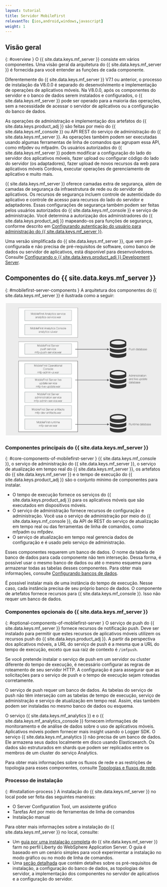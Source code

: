 ```yaml
---
layout: tutorial
title: Servidor MobileFirst
relevantTo: [ios,android,windows,javascript]
weight: 1
---
```

<!-- NLS_CHARSET=UTF-8 -->
## Visão geral
{: #overview }
O {{ site.data.keys.mf_server }}
consiste em vários componentes. Uma visão geral da arquitetura do {{ site.data.keys.mf_server }} é fornecida para você entender as funções de cada componente.

Diferentemente do {{ site.data.keys.mf_server }} V7.1 ou anterior, o processo de instalação da V8.0.0 é separado do desenvolvimento e implementação de operações de aplicativos móveis. Na V8.0.0, após os componentes do servidor e o banco de dados serem instalados e configurados, o {{ site.data.keys.mf_server }} pode ser operado para a maioria das operações, sem a necessidade de acessar o servidor de aplicativos ou a configuração do banco de dados.

As operações de administração e implementação dos artefatos do {{ site.data.keys.product_adj }} são feitas por meio do
{{ site.data.keys.mf_console }} ou API REST do serviço de administração do {{ site.data.keys.mf_server }}. As operações também podem ser executadas usando algumas ferramentas de linha de comandos que agrupam essa API, como mfpdev ou mfpadm. Os usuários autorizados do {{ site.data.keys.mf_server }} podem modificar a configuração do lado do servidor dos aplicativos móveis, fazer upload ou configurar código do lado do servidor (os adaptadores), fazer upload de novos recursos da web para aplicativos móveis Cordova, executar operações de gerenciamento de aplicativo e muito mais.

{{ site.data.keys.mf_server }} oferece camadas extra de segurança, além de camadas de segurança da infraestrutura de rede ou do servidor de aplicativos. Os recursos de segurança incluem controle de autenticidade do aplicativo e controle de acesso para recursos do lado do servidor e adaptadores. Essas configurações de segurança também podem ser feitas pelos usuários autorizados do {{ site.data.keys.mf_console }} e serviço de administração. Você determina a autorização dos administradores do {{ site.data.keys.product_adj }} mapeando-os para funções de segurança, conforme descrito em [Configurando autenticação do usuário para administração do {{ site.data.keys.mf_server }}](../../../installation-configuration/production/server-configuration).

Uma versão simplificada do {{ site.data.keys.mf_server }}, que vem pré-configurada e não precisa de pré-requisitos de software, como banco de dados ou servidor de aplicativos, está disponível para desenvolvedores. Consulte [Configurando o {{ site.data.keys.product_adj }} Development Server](../../../installation-configuration/development).

## Componentes do {{ site.data.keys.mf_server }}
{: #mobilefirst-server-components }
A arquitetura dos componentes do {{ site.data.keys.mf_server }} é ilustrada como a seguir:

![Componentes que compõem o {{ site.data.keys.mf_server }}](server_components.jpg)

### Componentes principais do {{ site.data.keys.mf_server }}
{: #core-components-of-mobilefirst-server }
{{ site.data.keys.mf_console }}, o serviço de administração do
{{ site.data.keys.mf_server }}, o serviço de atualização em tempo real do {{ site.data.keys.mf_server }}, os artefatos do {{ site.data.keys.mf_server }} e o tempo de execução do {{ site.data.keys.product_adj }} são o conjunto mínimo de componentes para instalar. 

* O tempo de execução fornece os serviços do {{ site.data.keys.product_adj }} para os aplicativos móveis que são executados em dispositivos móveis.
* O serviço de administração fornece recursos de configuração e administração. Você usa o serviço de administração por meio do {{ site.data.keys.mf_console }}, da API de REST do serviço de atualização em tempo real ou das ferramentas de linha de comandos, como mfpadm ou mfpdev. 
* O serviço de atualização em tempo real gerencia dados de configuração e é usado pelo serviço de administração.

Esses componentes requerem um banco de dados. O nome da tabela de banco de dados para cada componente não tem interseção. Dessa forma, é possível usar o mesmo banco de dados ou até o mesmo esquema para armazenar todas as tabelas desses componentes. Para obter mais informações, consulte [Configurando bancos de dados](../../../installation-configuration/production/server-configuration).

É possível instalar mais de uma instância do tempo de execução. Nesse caso, cada instância precisa de seu próprio banco de dados. O componente de artefatos fornece recursos para {{ site.data.keys.mf_console }}. Isso não requer um banco de dados.

### Componentes opcionais do {{ site.data.keys.mf_server }}
{: #optional-components-of-mobliefirst-server }
O serviço de push do {{ site.data.keys.mf_server }} fornece recursos de notificação push. Deve ser instalado para permitir que estes recursos de aplicativos móveis utilizem os recursos push do {{ site.data.keys.product_adj }}. A partir
da perspectiva dos aplicativos móveis, a URL do serviço de push é a mesma que a URL do tempo de execução, exceto que sua raiz de contexto
é `/imfpush`.

Se você pretende instalar o serviço de push em um servidor ou cluster diferente do tempo de execução, é
necessário configurar as regras de roteamento de seu servidor HTTP. A configuração é para assegurar que as solicitações para o serviço de push e o tempo de execução sejam roteadas corretamente. 

O serviço de push requer um banco de dados. As tabelas do serviço de push não têm interseção com as tabelas de tempo de execução, serviço de administração e serviço de atualização em tempo real. Assim, elas também podem ser instaladas no mesmo banco
de dados ou esquema.

O serviço {{ site.data.keys.mf_analytics }} e o {{ site.data.keys.mf_analytics_console }} fornecem informações de monitoramento e de análise de dados sobre o uso de aplicativos móveis. Aplicativos móveis podem fornecer mais insight usando o Logger SDK. O serviço {{ site.data.keys.mf_analytics }} não precisa de um banco de dados. Ele armazena seus dados localmente em disco usando Elasticsearch. Os dados são estruturados em shards que podem
ser replicados entre os membros de um cluster do serviço Analytics.

Para obter mais informações sobre os fluxos de rede e as restrições de topologia para esses componentes, consulte [Topologias e fluxos de rede](../../../installation-configuration/production/server-configuration).

### Processo de instalação
{: #installation-process }
A instalação do {{ site.data.keys.mf_server }} no local pode ser feita das seguintes maneiras:

* O Server Configuration Tool, um assistente gráfico
* Tarefas Ant por meio de ferramentas de linha de comandos
* Instalação manual

Para obter mais informações sobre a instalação do {{ site.data.keys.mf_server }} no local, consulte:

* Um [guia por uma instalação completa](../../../installation-configuration/production/) do {{ site.data.keys.mf_server }} farm no perfil Liberty do WebSphere Application Server. O guia é baseado em um cenário simples para você experimentar a instalação no modo gráfico ou no modo de linha de comandos.
* Uma [seção detalhada](../../../installation-configuration/production/) que contém detalhes sobre os pré-requisitos de instalação, a configuração do banco de dados, as topologias de servidor, a implementação dos componentes no servidor de aplicativos e a configuração do servidor.

